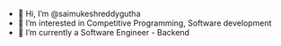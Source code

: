- 👋 Hi, I’m @saimukeshreddygutha
- 👀 I’m interested in Competitive Programming, Software development
- 🌱 I’m currently a Software Engineer - Backend


<!---
saimukeshreddygutha/saimukeshreddygutha is a ✨ special ✨ repository because its `README.md` (this file) appears on your GitHub profile.
You can click the Preview link to take a look at your changes.
--->
